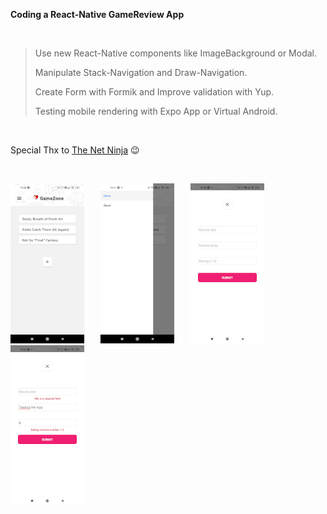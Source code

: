 **Coding a React-Native GameReview App**

<br/>

> Use new React-Native components like ImageBackground or Modal.
>
> Manipulate Stack-Navigation and Draw-Navigation.
>
> Create Form with Formik and Improve validation with Yup.
>
> Testing mobile rendering with Expo App or Virtual Android.

<br/>

Special Thx to [The Net Ninja](https://www.youtube.com/channel/UCW5YeuERMmlnqo4oq8vwUpg) 😉

<br/>

<img src='assets/Screenshot11.jpg'> &ensp; &ensp; <img src='assets/Screenshot33.jpg'> &ensp; &ensp; <img src='assets/Screenshot22.jpg'> &ensp; &ensp; <img src='assets/Screenshot44.jpg'> &ensp; &ensp;
